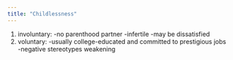 ```yaml
---
title: "Childlessness"
---
```

1) involuntary: 
-no parenthood partner
-infertile
-may be dissatisfied
2) voluntary:
-usually college-educated and committed to prestigious jobs
-negative stereotypes weakening

